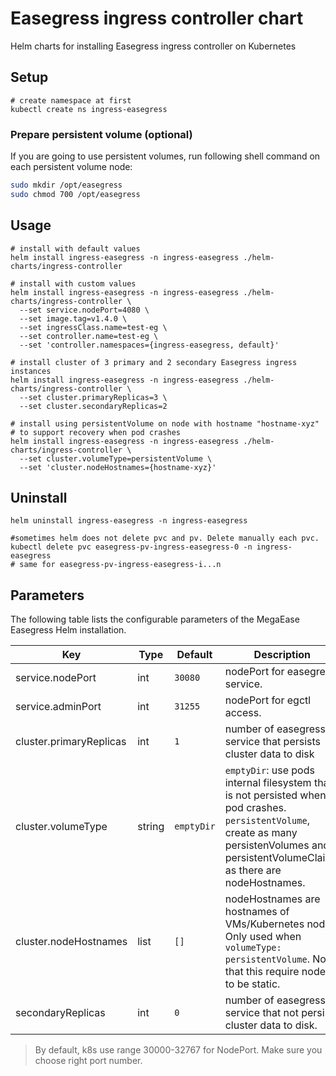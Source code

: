 # Easegress ingress controller chart

Helm charts for installing Easegress ingress controller on Kubernetes

## Setup

```shell
# create namespace at first
kubectl create ns ingress-easegress
```

### Prepare persistent volume (optional)

If you are going to use persistent volumes, run following shell command on each persistent volume node:
```bash
sudo mkdir /opt/easegress
sudo chmod 700 /opt/easegress
```

## Usage
```shell
# install with default values
helm install ingress-easegress -n ingress-easegress ./helm-charts/ingress-controller

# install with custom values
helm install ingress-easegress -n ingress-easegress ./helm-charts/ingress-controller \
  --set service.nodePort=4080 \
  --set image.tag=v1.4.0 \
  --set ingressClass.name=test-eg \
  --set controller.name=test-eg \
  --set 'controller.namespaces={ingress-easegress, default}'

# install cluster of 3 primary and 2 secondary Easegress ingress instances
helm install ingress-easegress -n ingress-easegress ./helm-charts/ingress-controller \
  --set cluster.primaryReplicas=3 \
  --set cluster.secondaryReplicas=2

# install using persistentVolume on node with hostname "hostname-xyz"
# to support recovery when pod crashes
helm install ingress-easegress -n ingress-easegress ./helm-charts/ingress-controller \
  --set cluster.volumeType=persistentVolume \
  --set 'cluster.nodeHostnames={hostname-xyz}'
```

## Uninstall

```shell
helm uninstall ingress-easegress -n ingress-easegress

#sometimes helm does not delete pvc and pv. Delete manually each pvc.
kubectl delete pvc easegress-pv-ingress-easegress-0 -n ingress-easegress
# same for easegress-pv-ingress-easegress-i...n
```

## Parameters

The following table lists the configurable parameters of the MegaEase Easegress Helm installation.

| Key | Type | Default | Description |
|-----|------|---------|-------------|
| service.nodePort | int | `30080` | nodePort for easegress service. |
| service.adminPort | int | `31255` | nodePort for egctl access. |
| cluster.primaryReplicas | int | `1` | number of easegress service that persists cluster data to disk |
| cluster.volumeType | string | `emptyDir` | `emptyDir`: use pods internal filesystem that is not persisted when pod crashes. `persistentVolume`, create as many persistenVolumes and persistentVolumeClaims as there are nodeHostnames.
| cluster.nodeHostnames | list | `[]` | nodeHostnames are hostnames of VMs/Kubernetes nodes. Only used when `volumeType: persistentVolume`. Note that this require nodes to be static. |
| secondaryReplicas | int | `0` | number of easegress service that not persists cluster data to disk. |

> By default, k8s use range 30000-32767 for NodePort. Make sure you choose right port number.